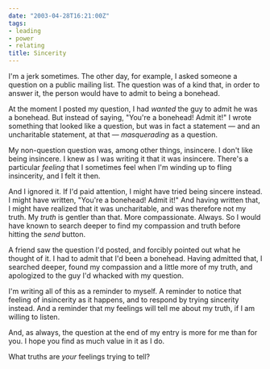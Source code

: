 ```yaml
---
date: "2003-04-28T16:21:00Z"
tags:
- leading
- power
- relating
title: Sincerity
---
```


<p> I'm a jerk sometimes. The other day, for example, I asked someone a question on a public mailing list. The question was of a kind that, in order to answer it, the person would have to admit to being a bonehead. </p>
<p> At the moment I posted my question, I had <em>wanted</em> the guy to admit he was a bonehead. But instead of saying, "You're a bonehead!  Admit it!" I wrote something that looked like a question, but was in fact a statement — and an uncharitable statement, at that — <em>masquerading</em> as a question. </p>
<p> My non-question question was, among other things, insincere. I don't like being insincere. I knew as I was writing it that it was insincere. There's a particular <em>feeling</em> that I sometimes feel when I'm winding up to fling insincerity, and I felt it then. </p>
<p> And I ignored it. If I'd paid attention, I might have tried being sincere instead. I might have written, "You're a bonehead!  Admit it!" And having written that, I might have realized that it was uncharitable, and was therefore not my truth. My <em>truth</em> is gentler than that. More compassionate. Always. So I would have known to search deeper to find my compassion and truth before hitting the <em>send</em> button. </p>
<p> A friend saw the question I'd posted, and forcibly pointed out what he thought of it. I had to admit that I'd been a bonehead. Having admitted that, I searched deeper, found my compassion and a little more of my truth, and apologized to the guy I'd whacked with my question. </p>
<p> I'm writing all of this as a reminder to myself. A reminder to notice that feeling of insincerity as it happens, and to respond by trying sincerity instead. And a reminder that my feelings will tell me about my truth, if I am willing to listen. </p>
<p> And, as always, the question at the end of my entry is more for me than for you. I hope you find as much value in it as I do. </p>
<p> What truths are <em>your</em> feelings trying to tell? </p>
